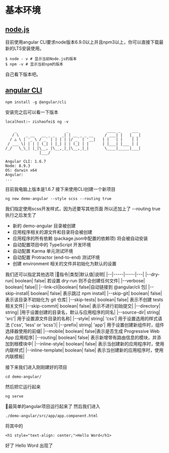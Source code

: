 # 基本环境
## [node.js](https://nodejs.org/en/download/)
目前使用angular CLI要求node版本6.9.0以上并且npm3以上，你可以直接下载最新的LTS安装使用。
```
$ node - v # 显示当前Node.js的版本
$ npm -v # 显示当前npm的版本
```
自己看下版本吧。


## [angular CLI](https://cli.angular.io/)

```
npm install -g @angular/cli
```
安装完之后可以看一下版本
```
localhost:~ zishaofei$ ng -v

    _                      _                 ____ _     ___
   / \   _ __   __ _ _   _| | __ _ _ __     / ___| |   |_ _|
  / △ \ | '_ \ / _` | | | | |/ _` | '__|   | |   | |    | |
 / ___ \| | | | (_| | |_| | | (_| | |      | |___| |___ | |
/_/   \_\_| |_|\__, |\__,_|_|\__,_|_|       \____|_____|___|
               |___/
    
Angular CLI: 1.6.7
Node: 8.9.3
OS: darwin x64
Angular: 
...
```
目前我电脑上版本是1.6.7
接下来使用CLI创建一个新项目
```
ng new demo-angular --style scss --routing true
```
我们指定使用scss开发样式，因为还要写其他页面 所以还加上了 --routing true
执行之后发生了
- 新的 demo-angular 目录被创建
- 应用程序相关的源文件和目录将会被创建
- 应用程序的所有依赖 (package.json中配置的依赖项) 将会被自动安装
- 自动配置项目中的 TypeScript 开发环境
- 自动配置 Karma 单元测试环境
- 自动配置 Protractor (end-to-end) 测试环境
- 创建 environment 相关的文件并初始化为默认的设置

我们还可以指定其他选项
|指令|类型|默认值|说明|
|--|-----|-----|---|
|--dry-run| boolean| false| 若设置 dry-run 则不会创建任何文件|
|--verbose| boolean| false||
|--link-cli|boolean| false|自动链接到 @angular/cli 包|
|--skip-install| boolean|  false| 表示跳过 npm install|
|--skip-git| boolean|  false| 表示该目录不初始化为 git 仓库|
|--skip-tests| boolean|  false| 表示不创建 tests 相关文件|
|--skip-commit| boolean|  false| 表示不进行初始提交|
|--directory| string| |用于设置创建的目录名，默认与应用程序的同名|
|--source-dir| string|  'src'| 用于设置源文件目录的名称|
|--style| string|  'css'| 用于设置选用的样式语法 ('css', 'less' or 'scss')|
|--prefix| string|  'app'| 用于设置创建新组件时，组件选择器使用的前缀|
|--mobile| boolean|  false|表示是否生成 Progressive Web App 应用程序|
|--routing| boolean|  false| 表示新增带有路由信息的模块，并添加到根模块中|
|--inline-style| boolean|  false| 表示当创建新的应用程序时，使用内联样式|
|--inline-template| boolean|  false| 表示当创建新的应用程序时，使用内联模板|

接下来我们进入刚刚建好的项目
```
cd demo-angular/
```
然后把它运行起来
```
ng serve
```
最简单的angular项目运行起来了
然后我们进入
```
./demo-angular/src/app/app.component.html
```
将其中的
```
<h1 style="text-align: center;">Hello Word</h1>
```
好了 Hello Word 出现了

